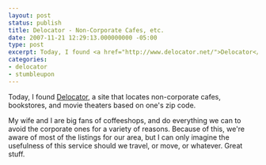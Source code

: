 ```yaml
---
layout: post
status: publish
title: Delocator - Non-Corporate Cafes, etc.
date: 2007-11-21 12:29:13.000000000 -05:00
type: post
excerpt: Today, I found <a href="http://www.delocator.net/">Delocator</a>, a site that locates non-corporate cafes, bookstores, and movie theaters based on one's zip code.
categories:
- delocator
- stumbleupon
---
```

Today, I found [Delocator](http://www.delocator.net/), a site that locates non-corporate cafes, bookstores, and movie theaters based on one's zip code.

My wife and I are big fans of coffeeshops, and do everything we can to avoid the corporate ones for a variety of reasons. Because of this, we're aware of most of the listings for our area, but I can only imagine the usefulness of this service should we travel, or move, or whatever. Great stuff.

